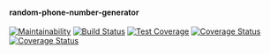 #### random-phone-number-generator
[![Maintainability](https://api.codeclimate.com/v1/badges/7fad5f0692fa7b69c26b/maintainability)](https://codeclimate.com/github/koechkevin/random-phone-number-generator/maintainability)
[![Build Status](https://travis-ci.org/koechkevin/random-phone-number-generator.svg?branch=master)](https://travis-ci.org/koechkevin/random-phone-number-generator)
[![Test Coverage](https://api.codeclimate.com/v1/badges/7fad5f0692fa7b69c26b/test_coverage)](https://codeclimate.com/github/koechkevin/random-phone-number-generator/test_coverage)
[![Coverage Status](https://coveralls.io/repos/github/koechkevin/random-phone-number-generator/badge.png?branch=master)](https://coveralls.io/github/koechkevin/random-phone-number-generator?branch=master)
[![Coverage Status](https://coveralls.io/repos/github/koechkevin/random-phone-number-generator/badge.svg?branch=master)](https://coveralls.io/github/koechkevin/random-phone-number-generator?branch=master)
